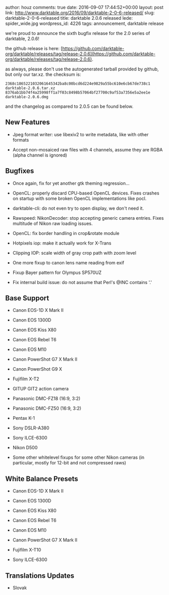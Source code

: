 author: houz
comments: true
date: 2016-09-07 17:44:52+00:00
layout: post
link: http://www.darktable.org/2016/09/darktable-2-0-6-released/
slug: darktable-2-0-6-released
title: darktable 2.0.6 released
lede: spider_wide.jpg
wordpress_id: 4226
tags: announcement, darktable release

we're proud to announce the sixth bugfix release for the 2.0 series of darktable, 2.0.6!

the github release is here: [https://github.com/darktable-org/darktable/releases/tag/release-2.0.6](https://github.com/darktable-org/darktable/releases/tag/release-2.0.6).

as always, please don't use the autogenerated tarball provided by github, but only our tar.xz. the checksum is:

    
    2368c1865221032061645342ba8c00bcd6d224e9829a55bc610e6cb67de738c1  darktable-2.0.6.tar.xz
    8376ab1bb74f4a25998ff1a7f03c8498b57064bf27700c9af53a7356e5a2ee1e  darktable-2.0.6.dmg
    


and the changelog as compared to 2.0.5 can be found below.


## New Features





 	
  * Jpeg format writer: use libexiv2 to write metadata, like with other formats

 	
  * Accept non-mosaiced raw files with 4 channels, assume they are RGBA (alpha channel is ignored)




## Bugfixes





 	
  * Once again, fix for yet another gtk theming regression...

 	
  * OpenCL: properly discard CPU-based OpenCL devices. Fixes crashes on startup with some broken OpenCL implementations like pocl.

 	
  * darktable-cli: do not even try to open display, we don't need it.

 	
  * Rawspeed: NikonDecoder: stop accepting generic camera entries. Fixes multitude of Nikon raw loading issues.

 	
  * OpenCL: fix border handling in crop&rotate module

 	
  * Hotpixels iop: make it actually work for X-Trans

 	
  * Clipping IOP: scale width of gray crop path with zoom level

 	
  * One more fixup to canon lens name reading from exif

 	
  * Fixup Bayer pattern for Olympus SP570UZ

 	
  * Fix internal build issue: do not assume that Perl's @INC contains '.'




## Base Support





 	
  * Canon EOS-1D X Mark II

 	
  * Canon EOS 1300D

 	
  * Canon EOS Kiss X80

 	
  * Canon EOS Rebel T6

 	
  * Canon EOS M10

 	
  * Canon PowerShot G7 X Mark II

 	
  * Canon PowerShot G9 X

 	
  * Fujifilm X-T2

 	
  * GITUP GIT2 action camera

 	
  * Panasonic DMC-FZ18 (16:9, 3:2)

 	
  * Panasonic DMC-FZ50 (16:9, 3:2)

 	
  * Pentax K-1

 	
  * Sony DSLR-A380

 	
  * Sony ILCE-6300

 	
  * Nikon D500

 	
  * Some other whitelevel fixups for some other Nikon cameras (in particular, mostly for 12-bit and not compressed raws)




## White Balance Presets





 	
  * Canon EOS-1D X Mark II

 	
  * Canon EOS 1300D

 	
  * Canon EOS Kiss X80

 	
  * Canon EOS Rebel T6

 	
  * Canon EOS M10

 	
  * Canon PowerShot G7 X Mark II

 	
  * Fujifilm X-T10

 	
  * Sony ILCE-6300




## Translations Updates





 	
  * Slovak


